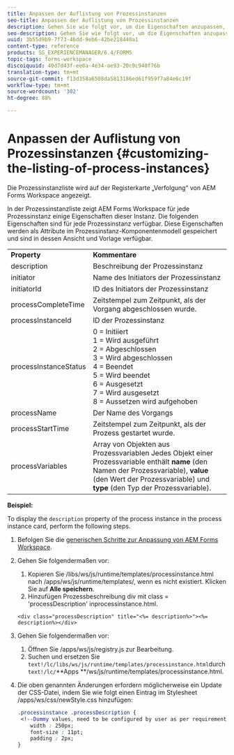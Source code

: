 ```yaml
---
title: Anpassen der Auflistung von Prozessinstanzen
seo-title: Anpassen der Auflistung von Prozessinstanzen
description: Gehen Sie wie folgt vor, um die Eigenschaften anzupassen, die in der Prozessinstanz in AEM Forms Workspace angezeigt werden.
seo-description: Gehen Sie wie folgt vor, um die Eigenschaften anzupassen, die in der Prozessinstanz in AEM Forms Workspace angezeigt werden.
uuid: 3b55d9b9-7f73-46dd-9eb6-42be218440a1
content-type: reference
products: SG_EXPERIENCEMANAGER/6.4/FORMS
topic-tags: forms-workspace
discoiquuid: 40d7d43f-ee0a-4e34-ae93-20c9c940f76b
translation-type: tm+mt
source-git-commit: f13d358a6508da5813186ed61f959f7a84e6c19f
workflow-type: tm+mt
source-wordcount: '302'
ht-degree: 88%

---
```



# Anpassen der Auflistung von Prozessinstanzen {#customizing-the-listing-of-process-instances}

Die Prozessinstanzliste wird auf der Registerkarte „Verfolgung“ von AEM Forms Workspace angezeigt.

In der Prozessinstanzliste zeigt AEM Forms Workspace für jede Prozessinstanz einige Eigenschaften dieser Instanz. Die folgenden Eigenschaften sind für jede Prozessinstanz verfügbar. Diese Eigenschaften werden als Attribute im Prozessinstanz-Komponentenmodell gespeichert und sind in dessen Ansicht und Vorlage verfügbar.

<table> 
 <tbody> 
  <tr> 
   <td><strong>Property</strong></td> 
   <td><strong>Kommentare</strong></td> 
  </tr> 
  <tr> 
   <td>description</td> 
   <td>Beschreibung der Prozessinstanz</td> 
  </tr> 
  <tr> 
   <td>initiator</td> 
   <td>Name des Initiators der Prozessinstanz</td> 
  </tr> 
  <tr> 
   <td>initiatorId</td> 
   <td>ID des Initiators der Prozessinstanz</td> 
  </tr> 
  <tr> 
   <td>processCompleteTime</td> 
   <td>Zeitstempel zum Zeitpunkt, als der Vorgang abgeschlossen wurde.</td> 
  </tr> 
  <tr> 
   <td>processInstanceId</td> 
   <td>ID der Prozessinstanz</td> 
  </tr> 
  <tr> 
   <td>processInstanceStatus</td> 
   <td>0 = Initiiert<br />1 = Wird ausgeführt<br /> 2 = Abgeschlossen<br /> 3 = Wird abgeschlossen<br />4 = Beendet<br /> 5 = Wird beendet<br /> 6 = Ausgesetzt<br /> 7 = Wird ausgesetzt<br /> 8 = Aussetzen wird aufgehoben</td> 
  </tr> 
  <tr> 
   <td>processName</td> 
   <td>Der Name des Vorgangs</td> 
  </tr> 
  <tr> 
   <td>processStartTime</td> 
   <td>Zeitstempel zum Zeitpunkt, als der Prozess gestartet wurde.</td> 
  </tr> 
  <tr> 
   <td>processVariables</td> 
   <td>Array von Objekten aus Prozessvariablen Jedes Objekt einer Prozessvariable enthält <strong>name</strong> (den Namen der Prozessvariable), <strong>value</strong> (den Wert der Prozessvariable) und <strong>type</strong> (den Typ der Prozessvariable).</td> 
  </tr> 
 </tbody> 
</table>

**Beispiel:**

To display the `description` property of the process instance in the process instance card, perform the following steps.

1. Befolgen Sie die [generischen Schritte zur Anpassung von AEM Forms Workspace](/help/forms/using/generic-steps-html-workspace-customization.md).
1. Gehen Sie folgendermaßen vor:

   1. Kopieren Sie /libs/ws/js/runtime/templates/processinstance.html nach /apps/ws/js/runtime/templates/, wenn es nicht existiert. Klicken Sie auf **Alle speichern**.
   1. Hinzufügen Prozessbeschreibung div mit class = &#39;processDescription&#39; inprocessinstance.html.

   ```
   <div class="processDescription" title="<%= description%>"><%= description%></div>
   ```

1. Gehen Sie folgendermaßen vor:

   1. Öffnen Sie /apps/ws/js/registry.js zur Bearbeitung.
   1. Suchen und ersetzen Sie `text!/lc/libs/ws/js/runtime/templates/processinstance.html`durch `text!/lc/`**Apps **/ws/js/runtime/templates/processinstance.html.

1. Die oben genannten Änderungen erfordern möglicherweise ein Update der CSS-Datei, indem Sie wie folgt einen Eintrag im Stylesheet /apps/ws/css/newStyle.css hinzufügen:

   ```css
   .processinstance .processDescription {
    <!--Dummy values, need to be configured by user as per requirement as well as user can add or delete any property depending upon requirement-->
       width : 250px;
       font-size : 11pt;
       padding : 2px;
   }
   ```
